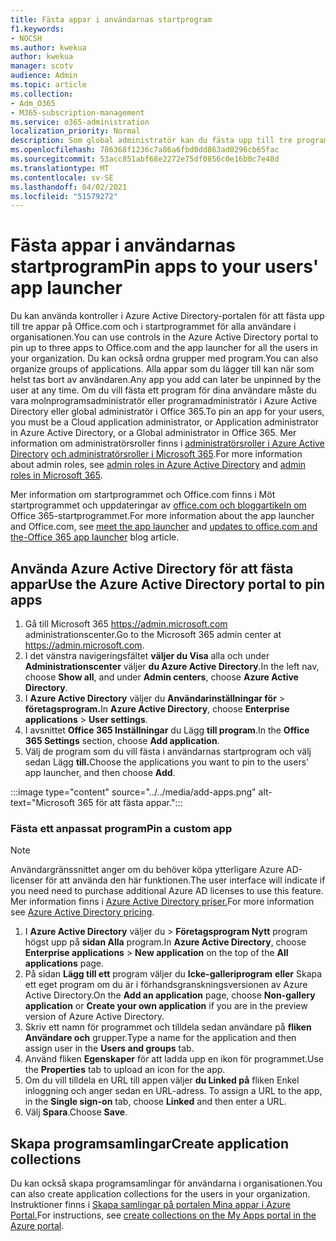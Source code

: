 ```yaml
---
title: Fästa appar i användarnas startprogram
f1.keywords:
- NOCSH
ms.author: kwekua
author: kwekua
manager: scotv
audience: Admin
ms.topic: article
ms.collection:
- Adm_O365
- M365-subscription-management
ms.service: o365-administration
localization_priority: Normal
description: Som global administratör kan du fästa upp till tre program i användarnas startprogram.
ms.openlocfilehash: 786368f1236c7a86a6fbd0dd863ad0296cb65fac
ms.sourcegitcommit: 53acc851abf68e2272e75df0856c0e16b0c7e48d
ms.translationtype: MT
ms.contentlocale: sv-SE
ms.lasthandoff: 04/02/2021
ms.locfileid: "51579272"
---
```

# <a name="pin-apps-to-your-users-app-launcher"></a><span data-ttu-id="53b60-103">Fästa appar i användarnas startprogram</span><span class="sxs-lookup"><span data-stu-id="53b60-103">Pin apps to your users' app launcher</span></span>

<span data-ttu-id="53b60-104">Du kan använda kontroller i Azure Active Directory-portalen för att fästa upp till tre appar på Office.com och i startprogrammet för alla användare i organisationen.</span><span class="sxs-lookup"><span data-stu-id="53b60-104">You can use controls in the Azure Active Directory portal to pin up to three apps to Office.com and the app launcher for all the users in your organization.</span></span> <span data-ttu-id="53b60-105">Du kan också ordna grupper med program.</span><span class="sxs-lookup"><span data-stu-id="53b60-105">You can also organize groups of applications.</span></span> <span data-ttu-id="53b60-106">Alla appar som du lägger till kan när som helst tas bort av användaren.</span><span class="sxs-lookup"><span data-stu-id="53b60-106">Any app you add can later be unpinned by the user at any time.</span></span> <span data-ttu-id="53b60-107">Om du vill fästa ett program för dina användare måste du vara molnprogramsadministratör eller programadministratör i Azure Active Directory eller global administratör i Office 365.</span><span class="sxs-lookup"><span data-stu-id="53b60-107">To pin an app for your users, you must be a Cloud application administrator, or Application administrator in Azure Active Directory, or a Global administrator in Office 365.</span></span> <span data-ttu-id="53b60-108">Mer information om administratörsroller finns i [administratörsroller i Azure Active Directory](/azure/active-directory/users-groups-roles/directory-assign-admin-roles) [och administratörsroller i Microsoft 365](../add-users/about-admin-roles.md).</span><span class="sxs-lookup"><span data-stu-id="53b60-108">For more information about admin roles, see [admin roles in Azure Active Directory](/azure/active-directory/users-groups-roles/directory-assign-admin-roles) and [admin roles in Microsoft 365](../add-users/about-admin-roles.md).</span></span> 

<span data-ttu-id="53b60-109">Mer information om startprogrammet och Office.com finns [](https://support.microsoft.com/office/79f12104-6fed-442f-96a0-eb089a3f476a) i Möt startprogrammet och uppdateringar av [office.com och bloggartikeln om](https://techcommunity.microsoft.com/t5/office-365-blog/updates-to-office-com-and-the-office-365-app-launcher/ba-p/1150503) Office 365-startprogrammet.</span><span class="sxs-lookup"><span data-stu-id="53b60-109">For more information about the app launcher and Office.com, see [meet the app launcher](https://support.microsoft.com/office/79f12104-6fed-442f-96a0-eb089a3f476a) and [updates to office.com and the-Office 365 app launcher](https://techcommunity.microsoft.com/t5/office-365-blog/updates-to-office-com-and-the-office-365-app-launcher/ba-p/1150503) blog article.</span></span>

## <a name="use-the-azure-active-directory-portal-to-pin-apps"></a><span data-ttu-id="53b60-110">Använda Azure Active Directory för att fästa appar</span><span class="sxs-lookup"><span data-stu-id="53b60-110">Use the Azure Active Directory portal to pin apps</span></span>

1. <span data-ttu-id="53b60-111">Gå till Microsoft 365 <a href="https://go.microsoft.com/fwlink/p/?linkid=2024339" target="_blank">https://admin.microsoft.com</a> administrationscenter.</span><span class="sxs-lookup"><span data-stu-id="53b60-111">Go to the Microsoft 365 admin center at <a href="https://go.microsoft.com/fwlink/p/?linkid=2024339" target="_blank">https://admin.microsoft.com</a>.</span></span>
2. <span data-ttu-id="53b60-112">I det vänstra navigeringsfältet **väljer du Visa** alla och under **Administrationscenter** väljer **du Azure Active Directory**.</span><span class="sxs-lookup"><span data-stu-id="53b60-112">In the left nav, choose **Show all**, and under **Admin centers**, choose **Azure Active Directory**.</span></span>
3. <span data-ttu-id="53b60-113">I **Azure Active Directory** väljer du **Användarinställningar för**  >  **företagsprogram.**</span><span class="sxs-lookup"><span data-stu-id="53b60-113">In **Azure Active Directory**, choose **Enterprise applications** > **User settings**.</span></span>
4. <span data-ttu-id="53b60-114">I avsnittet **Office 365 Inställningar** du Lägg **till program**.</span><span class="sxs-lookup"><span data-stu-id="53b60-114">In the **Office 365 Settings** section, choose **Add application**.</span></span>
5. <span data-ttu-id="53b60-115">Välj de program som du vill fästa i användarnas startprogram och välj sedan Lägg **till.**</span><span class="sxs-lookup"><span data-stu-id="53b60-115">Choose the applications you want to pin to the users' app launcher, and then choose **Add**.</span></span>

:::image type="content" source="../../media/add-apps.png" alt-text="Microsoft 365 för att fästa appar.":::

### <a name="pin-a-custom-app"></a><span data-ttu-id="53b60-117">Fästa ett anpassat program</span><span class="sxs-lookup"><span data-stu-id="53b60-117">Pin a custom app</span></span>

> [!NOTE]
> <span data-ttu-id="53b60-118">Användargränssnittet anger om du behöver köpa ytterligare Azure AD-licenser för att använda den här funktionen.</span><span class="sxs-lookup"><span data-stu-id="53b60-118">The user interface will indicate if you need need to purchase additional Azure AD licenses to use this feature.</span></span> <span data-ttu-id="53b60-119">Mer information finns i [Azure Active Directory priser.](https://azure.microsoft.com/pricing/details/active-directory/)</span><span class="sxs-lookup"><span data-stu-id="53b60-119">For more information see [Azure Active Directory pricing](https://azure.microsoft.com/pricing/details/active-directory/).</span></span>

1. <span data-ttu-id="53b60-120">I **Azure Active Directory** väljer du   >  **Företagsprogram Nytt** program högst upp på **sidan Alla** program.</span><span class="sxs-lookup"><span data-stu-id="53b60-120">In **Azure Active Directory**, choose **Enterprise applications** > **New application** on the top of the **All applications** page.</span></span>
2. <span data-ttu-id="53b60-121">På sidan **Lägg till ett** program väljer du **Icke-galleriprogram** **eller** Skapa ett eget program om du är i förhandsgranskningsversionen av Azure Active Directory.</span><span class="sxs-lookup"><span data-stu-id="53b60-121">On the **Add an application** page, choose **Non-gallery application** or **Create your own application** if you are in the preview version of Azure Active Directory.</span></span> 
3. <span data-ttu-id="53b60-122">Skriv ett namn för programmet och tilldela sedan användare på **fliken Användare och** grupper.</span><span class="sxs-lookup"><span data-stu-id="53b60-122">Type a name for the application and then assign user in the **Users and groups** tab.</span></span>
4. <span data-ttu-id="53b60-123">Använd fliken **Egenskaper** för att ladda upp en ikon för programmet.</span><span class="sxs-lookup"><span data-stu-id="53b60-123">Use the **Properties** tab to upload an icon for the app.</span></span>
5. <span data-ttu-id="53b60-124">Om du vill tilldela en URL till appen väljer **du Linked på** fliken Enkel inloggning och anger sedan en URL-adress. </span><span class="sxs-lookup"><span data-stu-id="53b60-124">To assign a URL to the app, in the **Single sign-on** tab, choose **Linked** and then enter a URL.</span></span>
6. <span data-ttu-id="53b60-125">Välj **Spara**.</span><span class="sxs-lookup"><span data-stu-id="53b60-125">Choose **Save**.</span></span>

## <a name="create-application-collections"></a><span data-ttu-id="53b60-126">Skapa programsamlingar</span><span class="sxs-lookup"><span data-stu-id="53b60-126">Create application collections</span></span>

<span data-ttu-id="53b60-127">Du kan också skapa programsamlingar för användarna i organisationen.</span><span class="sxs-lookup"><span data-stu-id="53b60-127">You can also create application collections for the users in your organization.</span></span> <span data-ttu-id="53b60-128">Instruktioner finns i [Skapa samlingar på portalen Mina appar i Azure Portal.](/azure/active-directory/manage-apps/access-panel-collections)</span><span class="sxs-lookup"><span data-stu-id="53b60-128">For instructions, see [create collections on the My Apps portal in the Azure portal](/azure/active-directory/manage-apps/access-panel-collections).</span></span>